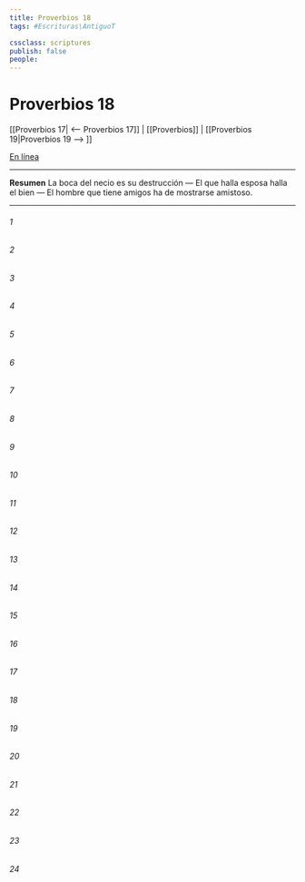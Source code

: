 ```yaml
---
title: Proverbios 18
tags: #Escrituras\AntiguoT

cssclass: scriptures
publish: false
people:
---
```


# Proverbios 18
[[Proverbios 17| <-- Proverbios 17]] | [[Proverbios]] | [[Proverbios 19|Proverbios 19 --> ]]

[En línea](https://churchofjesuschrist.org/study/scriptures/ot/prov/18?lang=spa)

---
__Resumen__
La boca del necio es su destrucción — El que halla esposa halla el bien — El hombre que tiene amigos ha de mostrarse amistoso.

---
###### 1 


###### 2 


###### 3 


###### 4 


###### 5 


###### 6 


###### 7 


###### 8 


###### 9 


###### 10 


###### 11 


###### 12 


###### 13 


###### 14 


###### 15 


###### 16 


###### 17 


###### 18 


###### 19 


###### 20 


###### 21 


###### 22 


###### 23 


###### 24 



